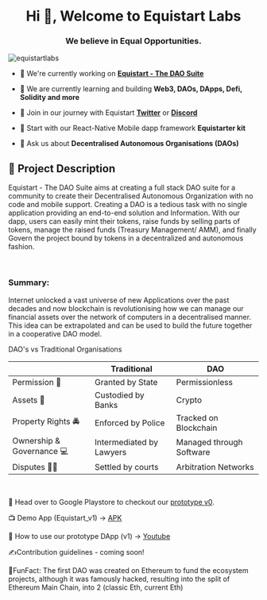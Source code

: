 <h1 align="center">Hi 👋, Welcome to Equistart Labs</h1>
<h3 align="center">We believe in Equal Opportunities.</h3>

<p align="left"> <img src="https://komarev.com/ghpvc/?username=equistartlabs&label=Profile%20views&color=0e75b6&style=flat" alt="equistartlabs" /> </p>

- 🔭 We're currently working on [**Equistart - The DAO Suite**](https://github.com/EquistartLabs/Equistart_v1)

- 🌱 We are currently learning and building **Web3, DAOs, DApps, Defi, Solidity and more**

- 👯 Join in our journey with Equistart [**Twitter**](https://twitter.com/0xEquistart) or [**Discord**]()

- 🤝 Start with our React-Native Mobile dapp framework **Equistarter kit**

- 💬 Ask us about **Decentralised Autonomous Organisations (DAOs)**


## 🧪 Project Description
Equistart - The DAO Suite aims at creating a full stack DAO suite for a community to create their Decentralised Autonomous Organization with no code and mobile support. Creating a DAO is a tedious task with no single application providing an end-to-end solution and Information. With our dapp, users can easily mint their tokens, raise funds by selling parts of tokens, manage the raised funds (Treasury Management/ AMM), and finally Govern the project bound by tokens in a decentralized and autonomous fashion.

<br />

### Summary:
Internet unlocked a vast universe of new Applications over the past decades and now blockchain is 
revolutionising how we can manage our financial assets over the network of computers in a decentralised manner.
This idea can be extrapolated and can be used to build the future together in a cooperative DAO model.

DAO's vs Traditional Organisations


|             | Traditional | DAO |
| ----------- | ----------- | ----------- |
| Permission 🔐 | Granted by State | Permissionless |
| Assets 🏦 | Custodied by Banks | Crypto |
| Property Rights 🚔 | Enforced by Police | Tracked on Blockchain |
| Ownership & Governance 💻 | Intermediated by Lawyers | Managed through Software |
| Disputes 👩‍⚖️ | Settled by courts | Arbitration Networks |



<br />


📱 Head over to Google Playstore to checkout our [prototype v0](https://play.google.com/store/apps/details?id=com.app.equistart). 

📺 Demo App (Equistart_v1) -> [APK](https://drive.google.com/file/d/1LvkUhvC86YYecpzMNLLasAQ79MGVRocc/view?usp=sharing)

🫧 How to use our prototype DApp (v1) -> [Youtube](https://youtu.be/oBbx7qXQLxY)


✍️Contribution guidelines - coming soon!

🥳FunFact: The first DAO was created on Ethereum to fund the ecosystem projects, although it was famously hacked, resulting into the split of Ethereum Main Chain, into 2 (classic Eth, current Eth)




